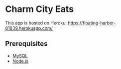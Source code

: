 # Charm City Eats  

This app is hosted on Heroku: https://floating-harbor-81839.herokuapp.com/

## Prerequisites
* [MySQL](https://www.mysql.com/downloads/)
* [Node.js](https://nodejs.org/en/)